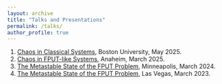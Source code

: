```yaml
---
layout: archive
title: "Talks and Presentations"
permalink: /talks/
author_profile: true
---
```


1. [Chaos in Classical Systems](./../files/POE_Presentation_handout_v2.pdf), Boston University, May 2025.
1. [Chaos in FPUT-like Systems](./../files/MM_2025_Presentation_handout.pdf), Anaheim, March 2025.
1. [The Metastable State of the FPUT Problem](./../files/MM_2024_Presentation.pdf), Minneapolis, March 2024.
1. [The Metastable State of the FPUT Problem](./../files/MM_2023_Presentation.pdf), Las Vegas, March 2023.